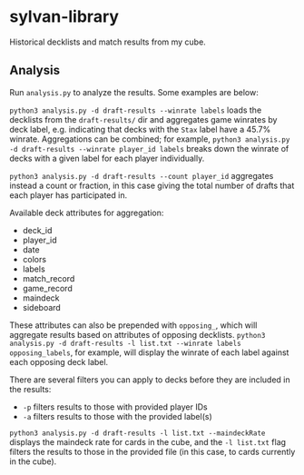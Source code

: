 # sylvan-library

Historical decklists and match results from my cube.

## Analysis

Run `analysis.py` to analyze the results. Some examples are below:

`python3 analysis.py -d draft-results --winrate labels` loads the decklists from the `draft-results/` dir and aggregates game winrates by deck label, e.g. indicating that decks with the `Stax` label have a 45.7% winrate. Aggregations can be combined; for example, `python3 analysis.py -d draft-results --winrate player_id labels` breaks down the winrate of decks with a given label for each player individually. 

`python3 analysis.py -d draft-results --count player_id` aggregates instead a count or fraction, in this case giving the total number of drafts that each player has participated in. 

Available deck attributes for aggregation:
- deck_id
- player_id
- date
- colors 
- labels
- match_record
- game_record
- maindeck
- sideboard

These attributes can also be prepended with `opposing_`, which will aggregate results based on attributes of opposing decklists. `python3 analysis.py -d draft-results -l list.txt --winrate labels opposing_labels`, for example, will display the  winrate of each label against each opposing deck label. 

There are several filters you can apply to decks before they are included in the results:
- `-p` filters results to those with provided player IDs
- `-a` filters results to those with the provided label(s)

`python3 analysis.py -d draft-results -l list.txt --maindeckRate` displays the maindeck rate for cards in the cube, and the `-l list.txt` flag filters the results to those in the provided file (in this case, to cards currently in the cube).
